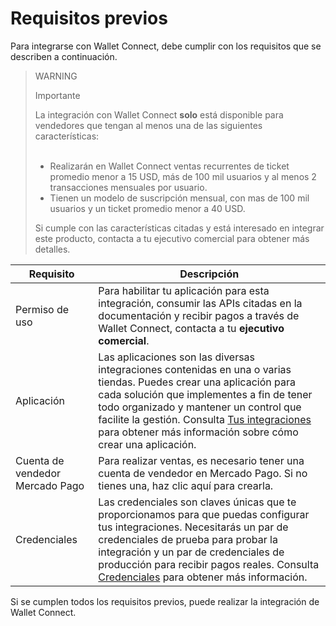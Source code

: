 # Requisitos previos

Para integrarse con Wallet Connect, debe cumplir con los requisitos que se describen a continuación.

> WARNING
>
> Importante
>
> La integración con Wallet Connect **solo** está disponible para vendedores que tengan al menos una de las siguientes características:
> <br><br> 
> - Realizarán en Wallet Connect ventas recurrentes de ticket promedio menor a 15 USD, más de 100 mil usuarios y al menos 2 transacciones mensuales por usuario. <br>
> - Tienen un modelo de suscripción mensual, con mas de 100 mil usuarios y un ticket promedio menor a 40 USD.
> 
> Si cumple con las características citadas y está interesado en integrar este producto, contacta a tu ejecutivo comercial para obtener más detalles.

| Requisito  | Descripción  |
| --- | --- |
| Permiso de uso | Para habilitar tu aplicación para esta integración, consumir las APIs citadas en la documentación y recibir pagos a través de Wallet Connect, contacta a tu **ejecutivo comercial**.  |
| Aplicación  | Las aplicaciones son las diversas integraciones contenidas en una o varias tiendas. Puedes crear una aplicación para cada solución que implementes a fin de tener todo organizado y mantener un control que facilite la gestión. Consulta [Tus integraciones](/developers/es/docs/wallet-connect/additional-content/your-integrations/introduction) para obtener más información sobre cómo crear una aplicación. |
| Cuenta de vendedor Mercado Pago | Para realizar ventas, es necesario tener una cuenta de vendedor en Mercado Pago. Si no tienes una, haz clic aquí para crearla.  |
| Credenciales | Las credenciales son claves únicas que te proporcionamos para que puedas configurar tus integraciones. Necesitarás un par de credenciales de prueba para probar la integración y un par de credenciales de producción para recibir pagos reales. Consulta [Credenciales](/developers/es/docs/wallet-connect/additional-content/your-integrations/credentials) para obtener más información.  |

Si se cumplen todos los requisitos previos, puede realizar la integración de Wallet Connect.